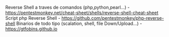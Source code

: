  Reverse Shell a traves de comandos (php,python,pearl...) - https://pentestmonkey.net/cheat-sheet/shells/reverse-shell-cheat-sheet
 Script php Reverse Shell -                                 https://github.com/pentestmonkey/php-reverse-shell
 Binarios de todo tipo (scalation, shell, file Down/Upload...) - https://gtfobins.github.io
